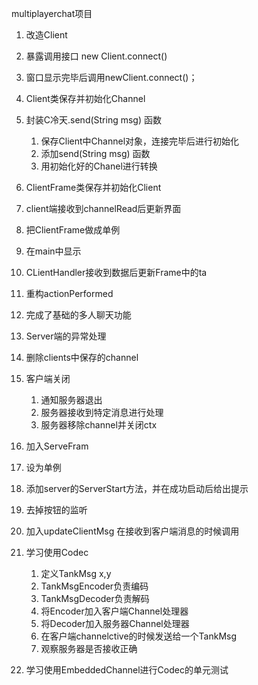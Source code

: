 multiplayerchat项目

1. 改造Client

2. 暴露调用接口 new Client.connect()

3. 窗口显示完毕后调用newClient.connect()；

4. Client类保存并初始化Channel

5. 封装C冷天.send(String msg) 函数

   1. 保存Client中Channel对象，连接完毕后进行初始化
   2. 添加send(String msg) 函数
   3. 用初始化好的Chanel进行转换

6. ClientFrame类保存并初始化Client

7. client端接收到channelRead后更新界面

8. 把ClientFrame做成单例

9. 在main中显示

10. CLientHandler接收到数据后更新Frame中的ta

11. 重构actionPerformed

12. 完成了基础的多人聊天功能

13. Server端的异常处理

14. 删除clients中保存的channel

15. 客户端关闭

    1. 通知服务器退出
    2. 服务器接收到特定消息进行处理
    3. 服务器移除channel并关闭ctx

16. 加入ServeFram

17. 设为单例

18. 添加server的ServerStart方法，并在成功启动后给出提示

19. 去掉按钮的监听

20. 加入updateClientMsg 在接收到客户端消息的时候调用

21. 学习使用Codec

    1. 定义TankMsg x,y
    2. TankMsgEncoder负责编码
    3. TankMsgDecoder负责解码
    4. 将Encoder加入客户端Channel处理器
    5. 将Decoder加入服务器Channel处理器
    6. 在客户端channelctive的时候发送给一个TankMsg
    7. 观察服务器是否接收正确

22. 学习使用EmbeddedChannel进行Codec的单元测试

    
